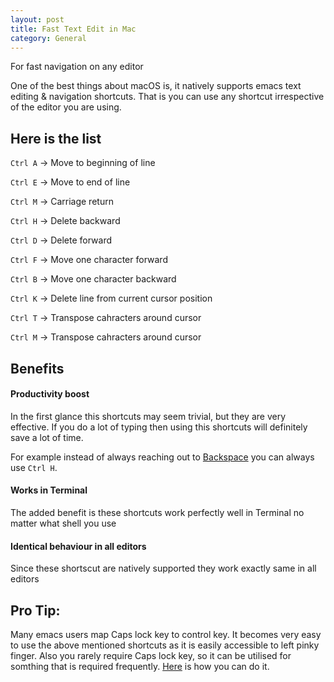 ```yaml
---
layout: post
title: Fast Text Edit in Mac
category: General
---
```


For fast navigation on any editor

One of the best things about macOS is, it natively supports emacs text editing & navigation shortcuts. That is you can use any shortcut irrespective of the editor you are using.

## Here is the list

`Ctrl A` -> Move to beginning of line

`Ctrl E` -> Move to end of line

`Ctrl M` -> Carriage return

`Ctrl H` -> Delete backward

`Ctrl D` -> Delete forward

`Ctrl F` -> Move one character forward

`Ctrl B` -> Move one character backward

`Ctrl K` -> Delete line from current cursor position

`Ctrl T` -> Transpose cahracters around cursor

`Ctrl M` -> Transpose cahracters around cursor


## Benefits

#### Productivity boost
In the first glance this shortcuts may seem trivial, but they are very effective.
If you do a lot of typing then using this shortcuts will definitely save a lot of time.

For example instead of always reaching out to [Backspace][1] you can always use `Ctrl H`.

#### Works in Terminal
The added benefit is these shortcuts work perfectly well in Terminal no matter what shell you use 

#### Identical behaviour in all editors
Since these shortscut are natively supported they work exactly same in all editors

## Pro Tip:
Many emacs users map Caps lock key  to control key. It becomes very easy to use the above mentioned shortcuts as it is easily accessible to left pinky finger. Also you rarely require Caps lock key, so it can be utilised for somthing that is required frequently. [Here][2] is how you can do it.

[1]: http://www.businessinsider.com/these-are-the-three-most-popular-keys-on-a-keyboard-2013-7?IR=T
[2]: http://teohm.com/blog/2012/04/08/mac-tips-use-caps-lock-as-control-key/
